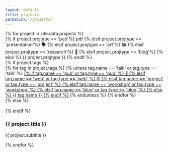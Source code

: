 ```yaml
---
layout: default
title: projects
permalink: /projects/
---
```


<div class="content-gallery">
  <div class="projects-grid">
    <!-- {% assign sorted_projects = site.data.projects | sort: 'year' | reverse %} -->
    {% for project in site.data.projects %}
    <div class="project-card" data-year="{{ project.year }}" title="{{ project.description }}">
      <div class="project-image" 
        {% if project.image contains 'placeholder' %}
          style="background-image: url('https://via.placeholder.com/400x300?text=Project+Image'); background-size: cover; background-position: center;"
        {% else %}
          style="background-image: url('{{ '/assets/images/projects/' | append: project.image | relative_url }}'); background-size: cover; background-position: center;"
        {% endif %}
      >
        <span class="projtype-tag tag-overlay">
          {% if project.projtype == 'pub'%}
            pdf
          {% elsif project.projtype == 'presentation'%}
            🗣️
          {% elsif project.projtype == 'art'%}
            🖼️
          {% elsif project.projtype == 'research'%}
            🧪
          {% elsif project.projtype == 'blog'%}
            <i class="fa fa-pencil"></i>
          {% else %}
            {{ project.projtype }}
          {% endif %}
        </span>
      </div>
      {% if project.tags %}
        <div class="project-tags">
          {% for tag in project.tags %}
            {% unless tag.name == 'talk' or tag.type == 'talk' %}
              <a href="{{ tag.url | relative_url }}" class="tag-link">
                <span class="tag" data-tag="{{ tag.name }}">
                  {% if tag.name == 'pub' or tag.type == 'pub' %}
                    📄
                  {% elsif tag.name == 'web' or tag.type == 'web' %}
                    🌐
                  {% elsif tag.name == 'project' or tag.type == 'project' %}
                    <i class="fa fa-code"></i>
                  {% elsif tag.name == 'workshop' or tag.type == 'workshop' %}
                    <i class="fa fa-users"></i>
                  {% elsif tag.name == 'blog' or tag.type == 'blog' %}
                    <i class="fa fa-pencil"></i>
                  {% else %}
                    {{ tag.name }}
                  {% endif %}
                </span>
              </a>
            {% endunless %}
          {% endfor %}
        </div>
      {% else %}
      <div style="height:16px;"></div>
      {% endif %}
      <h3 class="project-title">{{ project.title }}</h3>
      <p class="project-subtitle">{{ project.subtitle }}</p>
      <!-- {% if project.year %}
      <div class="project-year">{{ project.year }}</div>
      {% endif %} -->
    </div>
    {% endfor %}
  </div>
</div>

<script>
  document.addEventListener('DOMContentLoaded', function() {
    const filterButtons = document.querySelectorAll('.filter-btn');
    const projects = document.querySelectorAll('.project-card');
    
    filterButtons.forEach(button => {
      button.addEventListener('click', function() {
        const filter = this.getAttribute('data-filter');
        
        // Remove active class from all buttons
        filterButtons.forEach(btn => {
          btn.classList.remove('active');
        });
        
        // Add active class to clicked button
        this.classList.add('active');
        
        // Filter projects
        projects.forEach(project => {
          if (filter === 'all' || project.getAttribute('data-year') === filter) {
            project.style.display = 'flex';
          } else {
            project.style.display = 'none';
          }
        });
      });
    });
  });
</script>